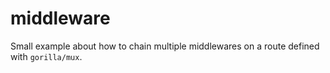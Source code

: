 # middleware

Small example about how to chain multiple middlewares on a route defined with `gorilla/mux`.
